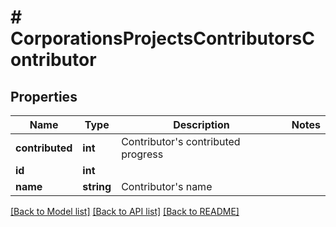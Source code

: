 # # CorporationsProjectsContributorsContributor

## Properties

Name | Type | Description | Notes
------------ | ------------- | ------------- | -------------
**contributed** | **int** | Contributor&#39;s contributed progress |
**id** | **int** |  |
**name** | **string** | Contributor&#39;s name |

[[Back to Model list]](../../README.md#models) [[Back to API list]](../../README.md#endpoints) [[Back to README]](../../README.md)
